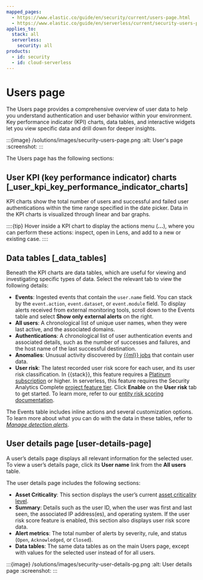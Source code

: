 ```yaml
---
mapped_pages:
  - https://www.elastic.co/guide/en/security/current/users-page.html
  - https://www.elastic.co/guide/en/serverless/current/security-users-page.html
applies_to:
  stack: all
  serverless:
    security: all
products:
  - id: security
  - id: cloud-serverless
---
```


# Users page

The Users page provides a comprehensive overview of user data to help you understand authentication and user behavior within your environment. Key performance indicator (KPI) charts, data tables, and interactive widgets let you view specific data and drill down for deeper insights.

:::{image} /solutions/images/security-users-page.png
:alt: User's page
:screenshot:
:::

The Users page has the following sections:


## User KPI (key performance indicator) charts [_user_kpi_key_performance_indicator_charts]

KPI charts show the total number of users and successful and failed user authentications within the time range specified in the date picker. Data in the KPI charts is visualized through linear and bar graphs.

::::{tip}
Hover inside a KPI chart to display the actions menu (**…**), where you can perform these actions: inspect, open in Lens, and add to a new or existing case.
::::



## Data tables [_data_tables]

Beneath the KPI charts are data tables, which are useful for viewing and investigating specific types of data. Select the relevant tab to view the following details:

* **Events**: Ingested events that contain the `user.name` field. You can stack by the `event.action`, `event.dataset`, or `event.module` field. To display alerts received from external monitoring tools, scroll down to the Events table and select **Show only external alerts** on the right.
* **All users**: A chronological list of unique user names, when they were last active, and the associated domains.
* **Authentications**: A chronological list of user authentication events and associated details, such as the number of successes and failures, and the host name of the last successful destination.
* **Anomalies**: Unusual activity discovered by [{{ml}} jobs](/solutions/security/advanced-entity-analytics/anomaly-detection.md) that contain user data.
* **User risk**: The latest recorded user risk score for each user, and its user risk classification. In {{stack}}, this feature requires a [Platinum subscription](https://www.elastic.co/pricing) or higher. In serverless, this feature requires the Security Analytics Complete [project feature tier](/deploy-manage/deploy/elastic-cloud/project-settings.md). Click **Enable** on the **User risk** tab to get started. To learn more, refer to our [entity risk scoring documentation](/solutions/security/advanced-entity-analytics/entity-risk-scoring.md).

The Events table includes inline actions and several customization options. To learn more about what you can do with the data in these tables, refer to [*Manage detection alerts*](/solutions/security/detect-and-alert/manage-detection-alerts.md).


## User details page [user-details-page]

A user’s details page displays all relevant information for the selected user. To view a user’s details page, click its **User name** link from the **All users** table.

The user details page includes the following sections:

* **Asset Criticality**: This section displays the user’s current [asset criticality level](/solutions/security/advanced-entity-analytics/asset-criticality.md).
* **Summary**: Details such as the user ID, when the user was first and last seen, the associated IP address(es), and operating system. If the user risk score feature is enabled, this section also displays user risk score data.
* **Alert metrics**: The total number of alerts by severity, rule, and status (`Open`, `Acknowledged`, or `Closed`).
* **Data tables**: The same data tables as on the main Users page, except with values for the selected user instead of for all users.

:::{image} /solutions/images/security-user-details-pg.png
:alt: User details page
:screenshot:
:::

